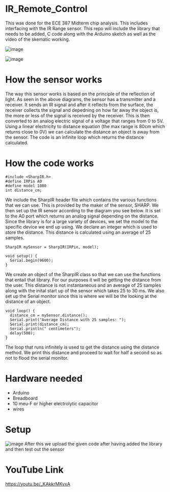 # IR_Remote_Control

This was done for the ECE 387 Midterm chip analysis. This includes interfacing with the IR Range sensor.
This repo will include the library that needs to be added, C code along with the Arduino sketch as well as the video of the skematic working.

![image](https://user-images.githubusercontent.com/92557357/164129747-47c8e864-e0c1-4527-aa56-03834894b939.png)

![image](https://user-images.githubusercontent.com/92557357/164129774-00589031-a636-4ab5-9f51-88805c83de9c.png)

# How the sensor works

The way this sensor works is based on the principle of the reflection of light. As seen in the above diagrams, the sensor has a transmitter and a receiver. It sends an IR signal and after it reflects from the surface, the receiver collects the signal and depedning on how far away the object is, the more or less of the signal is received by the receiver. This is then converted to an analog electric signal of a voltage that ranges from 0 to 5V. Using a linear electricity to distance equation (the max range is 80cm which returns close to 0V) we can calculate the distance an object is away from the sensor. The code is an infinite loop which returns the distance calculated.

# How the code works

```
#include <SharpIR.h>
#define IRPin A0
#define model 1080
int distance_cm;
```

We include the SharpIR header file which contains the various functions that we can use. This is provided by the maker of the sensor, SHARP. We then set up the IR sensor according to the diagram you see below. It is set to the A0 port which returns an analog signal depending on the distance. Since the library is for a large variety of devices, we set the model to the specific device we end up using. We declare an integer which is used to store the distance. This distance is calculated using an average of 25 samples.

```
SharpIR mySensor = SharpIR(IRPin, model);

void setup() {
  Serial.begin(9600);
}
```

We create an object of the SharpIR class so that we can use the functions that entail that library. For our purposes it will be getting the distance from the user. This distance is not instantaneous and an average of 25 samples along with the inital start up of the sensor which takes 25 to 30 ms. We also set up the Serial monitor since this is where we will be the looking at the distance of an object. 

```
void loop() {
  distance_cm = mySensor.distance();
  Serial.print("Average Distance with 25 samples: ");
  Serial.print(distance_cm);
  Serial.println(" centimeters");
  delay(500);
}
```
The loop that runs infinitely is used to get the distance using the distance method. We print this distance and proceed to wait for half a second so as not to flood the serial monitor.

# Hardware needed

* Arduino
* Breadboard
* 10 meu-F or higher electrolytic capacitor
* wires

# Setup
![image](https://user-images.githubusercontent.com/92557357/164130168-2c5f0d53-a882-4ae4-a396-1ba7cbdb6d49.png)
After this we upload the given code after having added the library and then test out the sensor

# YouTube Link
https://youtu.be/_KAkkrMKvxA
